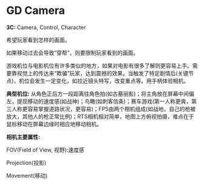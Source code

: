 # GD Camera

**3C:** Camera, Control, Character

希望玩家看到怎样的画面。

如果移动过去会导致“穿帮”，则要限制玩家看到的画面。

游戏机位与电影机位有许多类似的地方，如果对电影有很多了解则更容易上手。需要靠视觉上的传达来“欺骗”玩家，达到震撼的效果。当触发了特定剧情后(关键节点)，机位会发生一定变化，如拉近镜头特写，改变重点等。用手柄体验相机。

**典型机位:** 从角色正后方一段距离往角色拍(如古墓丽影)；将主角放在屏幕中间偏左，提现移动的速度感(如战神)；鸟瞰(如刺客信条)；赛车游戏(第一人称更爽，第三人称更容易掌握道路状况，更容易)；FPS由两个相机组成(如战地，自己的枪被放大，其他人的枪正常比例)；RTS相机相对简单，地图上方俯视拍摄，难点在于鼠标移动在屏幕边缘时相应地移动相机。

**相机主要属性:**

FOV(Field of View, 视野):速度感

Projection(投影)

Movement(移动)
